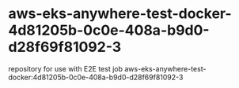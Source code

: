 # aws-eks-anywhere-test-docker-4d81205b-0c0e-408a-b9d0-d28f69f81092-3
repository for use with E2E test job aws-eks-anywhere-test-docker:4d81205b-0c0e-408a-b9d0-d28f69f81092-3
